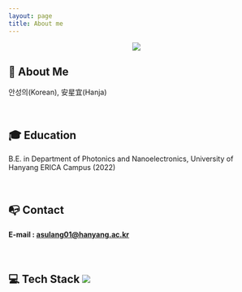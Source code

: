 ```yaml
---
layout: page
title: About me
---
```


<p align='center'><img src = "https://capsule-render.vercel.app/api?type=waving&height=200&text=Seong-ui%20An&fontAlign=50&fontAlignY=40&color=gradient"></p>

## **👩 About Me**
안성의(Korean), 安星宜(Hanja)
  

$\quad$

## **🎓 Education**
B.E. in Department of Photonics and Nanoelectronics, University of Hanyang ERICA Campus (2022)


$\quad$

## **📭 Contact** 
#### E-mail : asulang01@hanyang.ac.kr


$\quad$

<h2> 💻 Tech Stack 
<img src="https://img.shields.io/badge/Python-3766AB?style=flat-square&logo=Python&logoColor=white"/>
